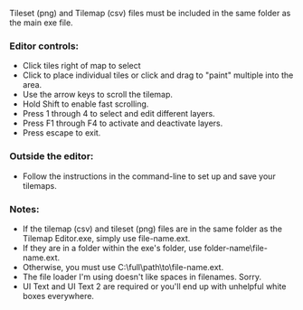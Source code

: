 Tileset (png) and Tilemap (csv) files must be included in the same folder as the main exe file.

### Editor controls:
* Click tiles right of map to select
* Click to place individual tiles or click and drag to "paint" multiple into the area.
* Use the arrow keys to scroll the tilemap.
* Hold Shift to enable fast scrolling.
* Press 1 through 4 to select and edit different layers.
* Press F1 through F4 to activate and deactivate layers.
* Press escape to exit.

### Outside the editor:
* Follow the instructions in the command-line to set up and save your tilemaps.

### Notes:
* If the tilemap (csv) and tileset (png) files are in the same folder as the Tilemap Editor.exe, simply use file-name.ext.
* If they are in a folder within the exe's folder, use folder-name\file-name.ext.
* Otherwise, you must use C:\full\path\to\file-name.ext.
* The file loader I'm using doesn't like spaces in filenames. Sorry.
* UI Text and UI Text 2 are required or you'll end up with unhelpful white boxes everywhere.

